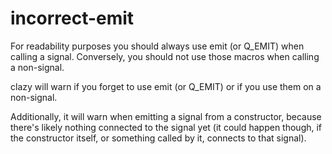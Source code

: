 # incorrect-emit

For readability purposes you should always use emit (or Q_EMIT) when calling a signal.
Conversely, you should not use those macros when calling a non-signal.

clazy will warn if you forget to use emit (or Q_EMIT) or if you use them on a non-signal.

Additionally, it will warn when emitting a signal from a constructor, because there's likely nothing connected to the signal yet
(it could happen though, if the constructor itself, or something called by it, connects to that signal).
